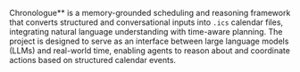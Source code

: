 Chronologue** is a memory-grounded scheduling and reasoning framework that converts structured and conversational inputs into `.ics` calendar files, integrating natural language understanding with time-aware planning. The project is designed to serve as an interface between large language models (LLMs) and real-world time, enabling agents to reason about and coordinate actions based on structured calendar events.
